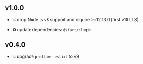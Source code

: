 ## v1.0.0

* 💥 drop Node.js v8 support and require >=12.13.0 (first v10 LTS)

* ♻️ update dependencies: `@start/plugin`

## v0.4.0

* 💥 upgrade `prettier-eslint` to v9
